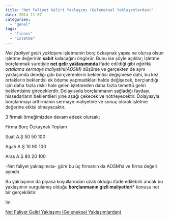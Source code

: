 ```yaml
---
title: "Net Faliyet Geliri Yaklaşımı (Geleneksel Yaklaşımlardan)"
date: 2014-11-07
categories: 
  - "genel"
tags: 
  - "finans"
  - "isletme"
---
```


_Net faaliyet geliri yaklaşımı_ işletmenin borç özkaynak yapısı ne olursa olsun işletme değerinin **sabit** kalacağını öngörür. Bunu ise şöyle açıklar; İşletme borçlanmak suretiyle **[net gelir yaklaşımında](http://acikbellek.tumblr.com/post/102011492850/sermaye-yap-s-uzerine-yaklas-mlar-ve-teoriler)** ifade edildiği gibi _ağırlıklı ortalama sermaye maliyetini(AOSM)_ düşürse ve gerçekten de aynı yaklaşımda dendiği gibi borçverenlerin beklentisi değişmese dahi, bu kez ortakların beklentisi ek ödeme yapmadıkları halde değişecek, borçlandığı için daha fazla riskli hale gelen işletmeden daha fazla temettü geliri beklentisine gireceklerdir. Dolayısıyla borçlanmanın sağladığı faydayı, hissedarların beklentileri yine aşağı çekecek ve nötrleyecektir. Dolayısıyla borçlanmayı arttırmanın sermaye maliyetine ve sonuç olarak işletme değerine etkisi olmayacaktır.

3 firmalı örneğimizden devam edeek olursak;

Firma Borç Özkaynak Toplam

Suat A.Ş 50 50 100

Agah A.Ş 10 90 100

Aras A.Ş 80 20 100

\-Net faliyet yaklaşımına- göre bu üç firmanın da AOSM’si ve firma değeri aynıdır.

Bu yaklaşımın da piyasa koşullarından uzak olduğu ifade edilebilir ancak bu yaklaşımın vurgulamış olduğu **borçlanmanın gizli maliyetleri**\* konusu net bir gerçekliktir.

!m

  
[Net Faliyet Geliri Yaklaşımı (Geleneksel Yaklaşımlardan)](http://acikbellek.tumblr.com/post/102011492850/sermaye-yap-s-uzerine-yaklas-mlar-ve-teoriler\)*)
